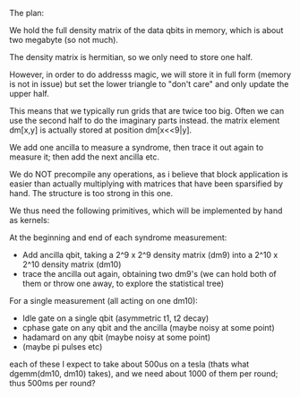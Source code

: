 The plan:

We hold the full density matrix of the data qbits in memory, which is about two megabyte (so not much).

The density matrix is hermitian, so we only need to store one half.

However, in order to do addresss magic, we will store it in full form (memory is not in issue)
but set the lower triangle to "don't care" and only update the upper half.

This means that we typically run grids that are twice too big. Often we can use the
second half to do the imaginary parts instead.
the matrix element dm[x,y] is actually stored at position dm[x<<9|y].


We add one ancilla to measure a syndrome, then trace it out again to measure it; then add the next ancilla etc.


We do NOT precompile any operations, as i believe that block application is easier than actually 
multiplying with matrices that have been sparsified by hand. The structure is too strong in this one.


We thus need the following primitives, which will be implemented by hand as kernels:

At the beginning and end of each syndrome measurement:
  - Add ancilla qbit, taking a 2^9 x 2^9 density matrix (dm9) into a 2^10 x 2^10 density matrix (dm10)
  - trace the ancilla out again, obtaining two dm9's (we can hold both of them or throw one away, to explore the statistical tree)

For a single measurement (all acting on one dm10):
  - Idle gate on a single qbit (asymmetric t1, t2 decay)
  - cphase gate on any qbit and the ancilla (maybe noisy at some point)
  - hadamard on any qbit (maybe noisy at some point)
  - (maybe pi pulses etc)

each of these I expect to take about 500us on a tesla (thats what dgemm(dm10, dm10) takes), 
and we need about 1000 of them per round; thus 500ms per round?



